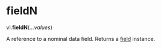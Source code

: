 # fieldN

vl.<b>fieldN</b>(<em>...values</em>)

A reference to a nominal data field.
Returns a [field](field) instance.
